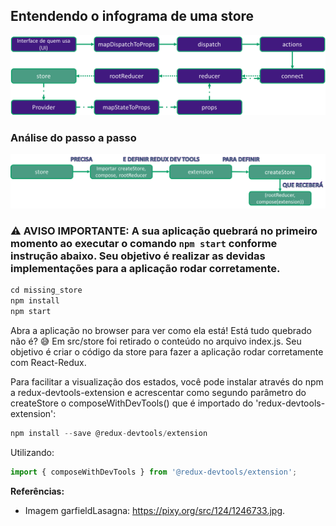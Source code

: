 ## Entendendo o infograma de uma store

![react-redux](images/store-info.png)

### Análise do passo a passo
![store](images/store.png)

### ⚠️ **AVISO IMPORTANTE:** A sua aplicação quebrará no primeiro momento ao executar o comando `npm start` conforme instrução abaixo. Seu objetivo é realizar as devidas implementações para a aplicação rodar corretamente.

```javascript
cd missing_store
npm install
npm start
```

Abra a aplicação no browser para ver como ela está!
Está tudo quebrado não é? 😅
Em src/store foi retirado o conteúdo no arquivo index.js.
Seu objetivo é criar o código da store para fazer a aplicação rodar corretamente com React-Redux.

Para facilitar a visualização dos estados, você pode instalar através do npm a redux-devtools-extension e acrescentar como segundo parâmetro do createStore o composeWithDevTools() que é importado do 'redux-devtools-extension': 
```javascript
npm install --save @redux-devtools/extension
```
Utilizando:
```javascript
import { composeWithDevTools } from '@redux-devtools/extension';
```
**Referências:**
- Imagem garfieldLasagna: https://pixy.org/src/124/1246733.jpg.
